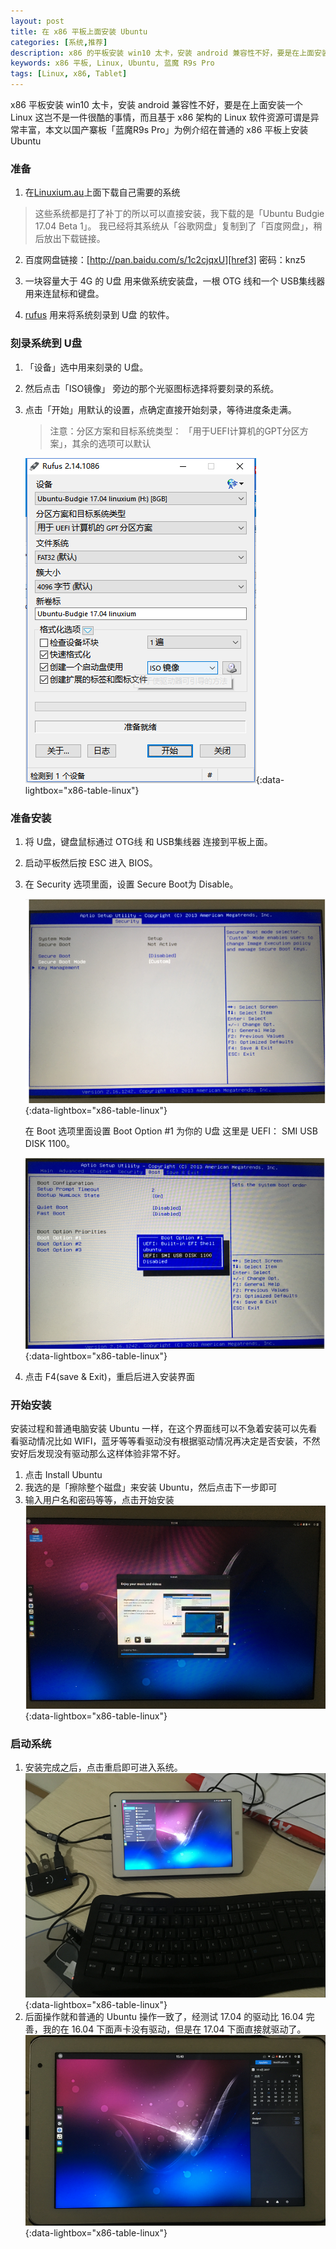 ```yaml
---
layout: post
title: 在 x86 平板上面安装 Ubuntu 
categories: [系统,推荐]
description: x86 的平板安装 win10 太卡，安装 android 兼容性不好，要是在上面安装一个 Linux 这岂不是一件很酷的事情
keywords: x86 平板, Linux, Ubuntu, 蓝魔 R9s Pro
tags: [Linux, x86, Tablet]
---
```


x86 平板安装 win10 太卡，安装 android 兼容性不好，要是在上面安装一个 Linux 这岂不是一件很酷的事情，而且基于 x86 架构的 Linux 软件资源可谓是异常丰富，本文以国产寨板「蓝魔R9s Pro」为例介绍在普通的 x86 平板上安装 Ubuntu


### 准备
1. 在[Linuxium.au][href1]上面下载自己需要的系统
  > 这些系统都是打了补丁的所以可以直接安装，我下载的是「Ubuntu Budgie 17.04 Beta 1」。
  > 我已经将其系统从「谷歌网盘」复制到了「百度网盘」，稍后放出下载链接。

2. 百度网盘链接：[http://pan.baidu.com/s/1c2cjqxU][href3] 密码：knz5

2. 一块容量大于 4G 的 U盘 用来做系统安装盘，一根 OTG 线和一个 USB集线器 用来连鼠标和键盘。

3. [rufus][href2] 用来将系统刻录到 U盘 的软件。


### 刻录系统到 U盘
1. 「设备」选中用来刻录的 U盘。
2. 然后点击「ISO镜像」 旁边的那个光驱图标选择将要刻录的系统。
3. 点击「开始」用默认的设置，点确定直接开始刻录，等待进度条走满。

    > 注意：分区方案和目标系统类型： 「用于UEFI计算机的GPT分区方案」，其余的选项可以默认

   [![rufus][img2]][img2]{:data-lightbox="x86-table-linux"}

### 准备安装
1. 将 U盘，键盘鼠标通过 OTG线 和 USB集线器 连接到平板上面。
2. 启动平板然后按 ESC 进入 BIOS。
3. 在 Security 选项里面，设置 Secure Boot为 Disable。

   [![bios-security][img3]][img3]{:data-lightbox="x86-table-linux"}

   在 Boot 选项里面设置 Boot Option #1 为你的 U盘 这里是 UEFI： SMI USB DISK 1100。

   [![bios-boot][img4]][img4]{:data-lightbox="x86-table-linux"}
   
4. 点击 F4(save & Exit)，重启后进入安装界面

### 开始安装

安装过程和普通电脑安装 Ubuntu 一样，在这个界面线可以不急着安装可以先看看驱动情况比如 WIFI，蓝牙等等看驱动没有根据驱动情况再决定是否安装，不然安好后发现没有驱动那么这样体验非常不好。

1. 点击 Install Ubuntu
2. 我选的是「擦除整个磁盘」来安装 Ubuntu，然后点击下一步即可
3. 输入用户名和密码等等，点击开始安装
   [![ubuntu-install][img5]][img5]{:data-lightbox="x86-table-linux"}

### 启动系统
1. 安装完成之后，点击重启即可进入系统。
   [![ubuntu-preview][img6]][img6]{:data-lightbox="x86-table-linux"}
2. 后面操作就和普通的 Ubuntu 操作一致了，经测试 17.04 的驱动比 16.04 完善，我的在 16.04 下面声卡没有驱动，但是在 17.04 下面直接就驱动了。
   [![ubuntu-preview-2][img7]][img7]{:data-lightbox="x86-table-linux"}



[href1]: http://linuxiumcomau.blogspot.com/2017/03/ubuntu-16042-and-ubuntu-1704-beta-1.html
[href2]: https://rufus.akeo.ie/
[href3]: http://pan.baidu.com/s/1c2cjqxU

[img1]: /images/post/linux/linuxium-page.png
[img2]: /images/post/windows/rufus.png
[img3]: /images/post/tablet/bios-security.png
[img4]: /images/post/tablet/bios-boot.png
[img5]: /images/post/tablet/ubuntu-install.png
[img6]: /images/post/tablet/ubuntu-preview.png
[img7]: /images/post/tablet/ubuntu-preview-2.png
